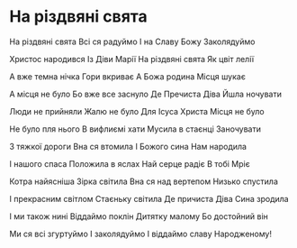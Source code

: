 На різдвяні свята
================================================================

На різдвяні свята
Всі ся радуймо
І на Славу Божу
Заколядуймо

Христос народився
Із Діви Марії
На різдвяні свята
Як цвіт лелії

А вже темна нічка
Гори вкриває
А Божа родина
Місця шукає

А місця не було
Бо вже все заснуло
Де Пречиста Діва
Йшла ночувати

Люди не прийняли
Жалю не було
Для Ісуса Христа
Місця не було

Не було пля нього
В вифлиємі хати
Мусила в стаєнці
Заночувати

3 тяжкої дороги
Вна ся втомила
І Божого сина
Нам народила

І нашого спаса
Положила в яслах
Най серце радіє
В тобі Мріє

Котра найясніша
Зірка світила
Вна ся над вертепом
Низько спустила

I прекрасним світлом
Стаєньку світила
Де причиста Діва
Сина зродила

І ми також нині
Віддаймо поклін
Дитятку малому
Бо достойний він

Ми ся всі згуртуймо
І заколядуймо
І віддаймо славу
Народженому!
